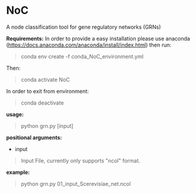 # NoC
A node classification tool for gene regulatory networks (GRNs)

**Requirements:**
In order to provide a easy installation please use anaconda (https://docs.anaconda.com/anaconda/install/index.html) then run:
>conda env create -f conda_NoC_environment.yml

Then:
>conda activate NoC

In order to exit from environment:
>conda deactivate

**usage:**
>python grn.py [input]

**positional arguments:**
 * input
 >Input File, currently only supports "ncol" format.

**example:**
>python grn.py 01_input_Scerevisiae_net.ncol
